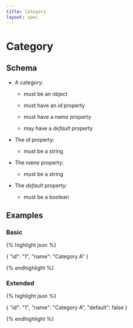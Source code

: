 ```yaml
---
title: Category
layout: spec
---
```


# Category

## Schema

* A category:

  * must be an object

  * must have an *id* property

  * must have a *name* property

  * may have a *default* property

* The *id* property:

  * must be a string

* The *name* property:

  * must be a string

* The *default* property:

  * must be a boolean

## Examples

### Basic

{% highlight json %}

{
  "id": "1",
  "name": "Category A"
}


{% endhighlight %}

### Extended

{% highlight json %}

{
  "id": "1",
  "name": "Category A",
  "default": false
}


{% endhighlight %}

